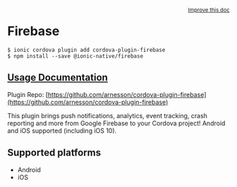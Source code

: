 <a style="float:right;font-size:12px;" href="http://github.com/ionic-team/ionic-native/edit/master/src/@ionic-native/plugins/firebase/index.ts#L2">
  Improve this doc
</a>

# Firebase

```
$ ionic cordova plugin add cordova-plugin-firebase
$ npm install --save @ionic-native/firebase
```

## [Usage Documentation](https://ionicframework.com/docs/native/firebase/)

Plugin Repo: [https://github.com/arnesson/cordova-plugin-firebase](https://github.com/arnesson/cordova-plugin-firebase)

This plugin brings push notifications, analytics, event tracking, crash reporting and more from Google Firebase to your Cordova project! Android and iOS supported (including iOS 10).

## Supported platforms
- Android
- iOS




